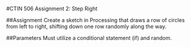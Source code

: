 #CTIN 506 Assignment 2: Step Right

##Assignment
Create a sketch in Processing that draws a row of circles from left to right, shifting down one row randomly along the way.

##Parameters
Must utilize a conditional statement (if) and random.
